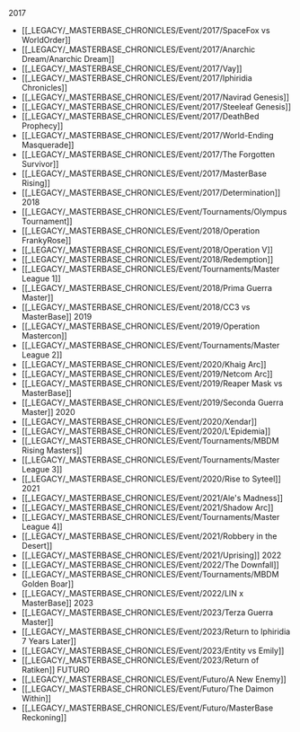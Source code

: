2017
 - [[_LEGACY/_MASTERBASE_CHRONICLES/Event/2017/SpaceFox vs WorldOrder]]
 - [[_LEGACY/_MASTERBASE_CHRONICLES/Event/2017/Anarchic Dream/Anarchic Dream]]
 - [[_LEGACY/_MASTERBASE_CHRONICLES/Event/2017/Vay]]
 - [[_LEGACY/_MASTERBASE_CHRONICLES/Event/2017/Iphiridia Chronicles]]
 - [[_LEGACY/_MASTERBASE_CHRONICLES/Event/2017/Navirad Genesis]]
 - [[_LEGACY/_MASTERBASE_CHRONICLES/Event/2017/Steeleaf Genesis]]
 - [[_LEGACY/_MASTERBASE_CHRONICLES/Event/2017/DeathBed Prophecy]]
 - [[_LEGACY/_MASTERBASE_CHRONICLES/Event/2017/World-Ending Masquerade]]
 - [[_LEGACY/_MASTERBASE_CHRONICLES/Event/2017/The Forgotten Survivor]]
 - [[_LEGACY/_MASTERBASE_CHRONICLES/Event/2017/MasterBase Rising]]
 - [[_LEGACY/_MASTERBASE_CHRONICLES/Event/2017/Determination]]
2018
 - [[_LEGACY/_MASTERBASE_CHRONICLES/Event/Tournaments/Olympus Tournament]]
 - [[_LEGACY/_MASTERBASE_CHRONICLES/Event/2018/Operation FrankyRose]]
 - [[_LEGACY/_MASTERBASE_CHRONICLES/Event/2018/Operation V]]
 - [[_LEGACY/_MASTERBASE_CHRONICLES/Event/2018/Redemption]]
 - [[_LEGACY/_MASTERBASE_CHRONICLES/Event/Tournaments/Master League 1]]
 - [[_LEGACY/_MASTERBASE_CHRONICLES/Event/2018/Prima Guerra Master]]
 - [[_LEGACY/_MASTERBASE_CHRONICLES/Event/2018/CC3 vs MasterBase]]
2019
 - [[_LEGACY/_MASTERBASE_CHRONICLES/Event/2019/Operation Mastercon]]
 - [[_LEGACY/_MASTERBASE_CHRONICLES/Event/Tournaments/Master League 2]]
 - [[_LEGACY/_MASTERBASE_CHRONICLES/Event/2020/Khaig Arc]]
 - [[_LEGACY/_MASTERBASE_CHRONICLES/Event/2019/Netcom Arc]]
 - [[_LEGACY/_MASTERBASE_CHRONICLES/Event/2019/Reaper Mask vs MasterBase]]
 - [[_LEGACY/_MASTERBASE_CHRONICLES/Event/2019/Seconda Guerra Master]]
2020
 - [[_LEGACY/_MASTERBASE_CHRONICLES/Event/2020/Xendar]]
 - [[_LEGACY/_MASTERBASE_CHRONICLES/Event/2020/L'Epidemia]]
 - [[_LEGACY/_MASTERBASE_CHRONICLES/Event/Tournaments/MBDM Rising Masters]]
 - [[_LEGACY/_MASTERBASE_CHRONICLES/Event/Tournaments/Master League 3]]
 - [[_LEGACY/_MASTERBASE_CHRONICLES/Event/2020/Rise to Syteel]]
2021
 - [[_LEGACY/_MASTERBASE_CHRONICLES/Event/2021/Ale's Madness]]
 - [[_LEGACY/_MASTERBASE_CHRONICLES/Event/2021/Shadow Arc]]
 - [[_LEGACY/_MASTERBASE_CHRONICLES/Event/Tournaments/Master League 4]]
 - [[_LEGACY/_MASTERBASE_CHRONICLES/Event/2021/Robbery in the Desert]]
 - [[_LEGACY/_MASTERBASE_CHRONICLES/Event/2021/Uprising]]
2022
 - [[_LEGACY/_MASTERBASE_CHRONICLES/Event/2022/The Downfall]]
 - [[_LEGACY/_MASTERBASE_CHRONICLES/Event/Tournaments/MBDM Golden Boar]]
 - [[_LEGACY/_MASTERBASE_CHRONICLES/Event/2022/LIN x MasterBase]]
2023
 - [[_LEGACY/_MASTERBASE_CHRONICLES/Event/2023/Terza Guerra Master]]
 - [[_LEGACY/_MASTERBASE_CHRONICLES/Event/2023/Return to Iphiridia 7 Years Later]]
 - [[_LEGACY/_MASTERBASE_CHRONICLES/Event/2023/Entity vs Emily]]
 - [[_LEGACY/_MASTERBASE_CHRONICLES/Event/2023/Return of Ratiken]]
FUTURO
 - [[_LEGACY/_MASTERBASE_CHRONICLES/Event/Futuro/A New Enemy]]
 - [[_LEGACY/_MASTERBASE_CHRONICLES/Event/Futuro/The Daimon Within]]
 - [[_LEGACY/_MASTERBASE_CHRONICLES/Event/Futuro/MasterBase Reckoning]]